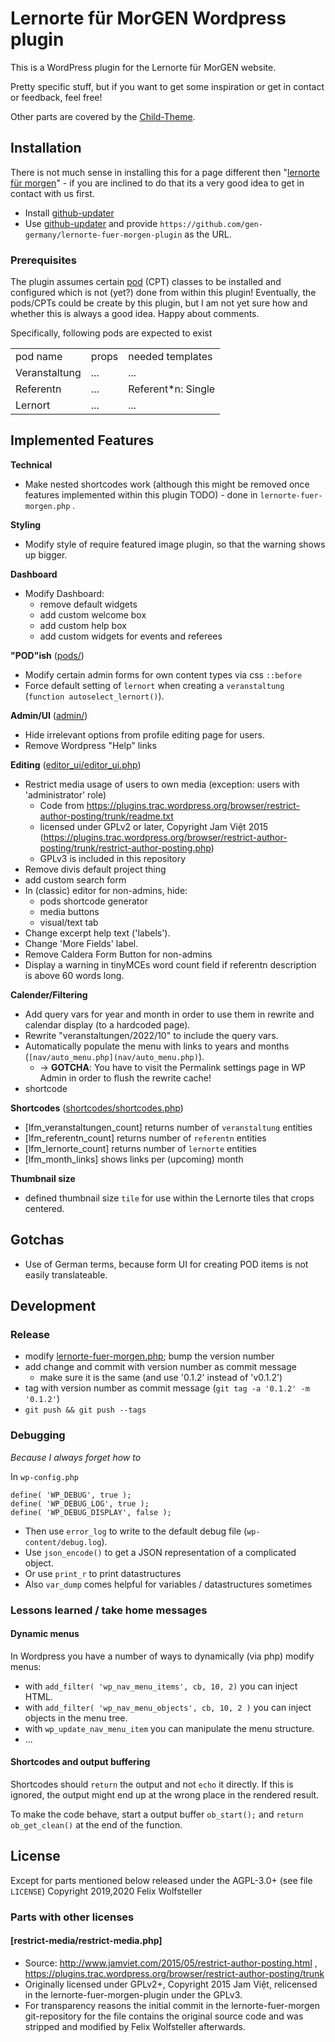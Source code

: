 # Lernorte für MorGEN Wordpress plugin

This is a WordPress plugin for the Lernorte für MorGEN website.

Pretty specific stuff, but if you want to get some inspiration or get in contact or feedback, feel free!

Other parts are covered by the [Child-Theme](https://github.com/gen-germany/lernorte-fuer-morgen-childtheme).

## Installation

There is not much sense in installing this for a page different then "[lernorte für morgen](https://lernorte.gen-deutschland.de)" - if you are inclined to do that its a very good idea to get in contact with us first.

  * Install [github-updater](https://github.com/afragen/github-updater)
  * Use [github-updater](https://github.com/afragen/github-updater) and provide `https://github.com/gen-germany/lernorte-fuer-morgen-plugin` as the URL.

### Prerequisites

The plugin assumes certain [pod](pods.io) (CPT) classes to be installed and configured which is not (yet?) done from within this plugin!
Eventually, the pods/CPTs could be create by this plugin, but I am not yet sure how and whether this is always a good idea. Happy about comments.

Specifically, following pods are expected to exist
<table>
  <tr>
    <td>pod name</td>
    <td>props</td>
    <td>needed templates</td>
  </tr>
  <tr>
    <td>Veranstaltung</td>
    <td>...</td>
    <td>...</td>
  </tr>
  <tr>
    <td>Referentn</td>
    <td>...</td>
    <td>Referent*n: Single</td>
  </tr>
  <tr>
    <td>Lernort</td>
    <td>...</td>
    <td>...</td>
  </tr>
</table>

## Implemented Features

**Technical**
  * Make nested shortcodes work (although this might be removed once features implemented within this plugin TODO) - done in `lernorte-fuer-morgen.php` .

**Styling**
  * Modify style of require featured image plugin, so that the warning shows up bigger.

**Dashboard**
  * Modify Dashboard:
    * remove default widgets
    * add custom welcome box
    * add custom help box
    * add custom widgets for events and referees

**"POD"ish**
([pods/](pods/))

  * Modify certain admin forms for own content types via css `::before`
  * Force default setting of `lernort` when creating a `veranstaltung` (`function autoselect_lernort()`).

**Admin/UI**
([admin/](admin/))
  * Hide irrelevant options from profile editing page for users.
  * Remove Wordpress "Help" links

**Editing**
([editor_ui/editor_ui.php](editor_ui/editor_ui.php))
  * Restrict media usage of users to own media (exception: users with 'administrator' role)
    - Code from https://plugins.trac.wordpress.org/browser/restrict-author-posting/trunk/readme.txt
    - licensed under GPLv2 or later, Copyright Jam Việt 2015 (https://plugins.trac.wordpress.org/browser/restrict-author-posting/trunk/restrict-author-posting.php)
    - GPLv3 is included in this repository
  * Remove divis default project thing
  * add custom search form
  * In (classic) editor for non-admins, hide:
    - pods shortcode generator
    - media buttons
    - visual/text tab
  * Change excerpt help text ('labels').
  * Change 'More Fields' label.
  * Remove Caldera Form Button for non-admins
  * Display a warning in tinyMCEs word count field if referentn description is
    above 60 words long.

**Calender/Filtering**
  * Add query vars for year and month in order to use them in rewrite and
    calendar display (to a hardcoded page).
  * Rewrite "veranstaltungen/2022/10" to include the query vars.
  * Automatically populate the menu with links to years and months
    (`[nav/auto_menu.php](nav/auto_menu.php)`).
    * -> **GOTCHA**: You have to visit the Permalink settings page in WP Admin in order to flush the rewrite cache!
  * shortcode

**Shortcodes**
([shortcodes/shortcodes.php](shortcodes/shortcodes.php))
  * [lfm_veranstaltungen_count] returns number of `veranstaltung` entities
  * [lfm_referentn_count] returns number of `referentn` entities
  * [lfm_lernorte_count] returns number of `lernorte` entities
  * [lfm_month_links] shows links per (upcoming) month

**Thumbnail size**
  * defined thumbnail size `tile` for use within the Lernorte tiles that crops
    centered.

## Gotchas

  * Use of German terms, because form UI for creating POD items is not easily translateable.

## Development

### Release

  * modify [lernorte-fuer-morgen.php](lernorte-fuer-morgen.php); bump the version number
  * add change and commit with version number as commit message
    * make sure it is the same (and use '0.1.2' instead of 'v0.1.2')
  * tag with version number as commit message (`git tag -a '0.1.2' -m '0.1.2'`)
  * `git push && git push --tags`

### Debugging

*Because I always forget how to*

In `wp-config.php`
```
define( 'WP_DEBUG', true );
define( 'WP_DEBUG_LOG', true );
define( 'WP_DEBUG_DISPLAY', false );
```

- Then use `error_log` to write to the default debug file (`wp-content/debug.log`).
- Use `json_encode()` to get a JSON representation of a complicated object.
- Or use `print_r` to print datastructures
- Also `var_dump` comes helpful for variables / datastructures sometimes

### Lessons learned / take home messages

#### Dynamic menus

In Wordpress you have a number of ways to dynamically (via php) modify menus:
  * with `add_filter( 'wp_nav_menu_items', cb, 10, 2)` you can inject HTML.
  * with `add_filter( 'wp_nav_menu_objects', cb, 10, 2 )` you can inject objects
    in the menu tree.
  * with `wp_update_nav_menu_item` you can manipulate the menu structure.
  * ...

#### Shortcodes and output buffering

Shortcodes should `return` the output and not `echo` it directly. If this is
ignored, the output might end up at the wrong place in the rendered result.

To make the code behave, start a output buffer `ob_start();` and `return
ob_get_clean()` at the end of the function.

## License

Except for parts mentioned below released under the AGPL-3.0+ (see file `LICENSE`)
Copyright 2019,2020 Felix Wolfsteller

### Parts with other licenses

#### [restrict-media/restrict-media.php]

  * Source: http://www.jamviet.com/2015/05/restrict-author-posting.html , https://plugins.trac.wordpress.org/browser/restrict-author-posting/trunk
  * Originally licensed under GPLv2+, Copyright 2015 Jam Việt, relicensed in the lernorte-fuer-morgen-plugin under the GPLv3.
  * For transparency reasons the initial commit in the lernorte-fuer-morgen git-repository for the file contains the original source code and was stripped and modified by Felix Wolfsteller afterwards.
  
